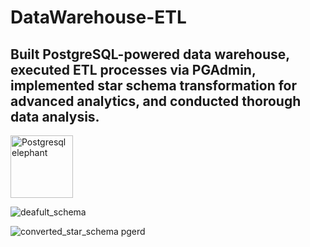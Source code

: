 # DataWarehouse-ETL
## Built PostgreSQL-powered data warehouse, executed ETL processes via PGAdmin, implemented star schema transformation for advanced analytics, and conducted thorough data analysis.
<img src="https://raw.githubusercontent.com/mAnethiA/DataWarehouse-ETL/main/assets/elephant.svg" alt="Postgresql elephant" width="100">



![deafult_schema](https://github.com/mAnethiA/DataWarehouse-ETL/assets/42315297/0ef6ca4e-b342-44d1-abb4-ead1f54ad38e)

![converted_star_schema pgerd](https://github.com/mAnethiA/DataWarehouse-ETL/assets/42315297/3ae2c340-48cd-487b-8e46-5f620e204656)
